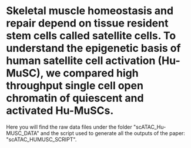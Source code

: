 # Skeletal muscle homeostasis and repair depend on tissue resident stem cells called satellite cells. To understand the epigenetic basis of human satellite cell activation (Hu-MuSC), we compared high throughput single cell open chromatin of quiescent and activated Hu-MuSCs. 
Here you will find the raw data files under the folder "scATAC_Hu-MUSC_DATA" and the script used to generate all the outputs of the paper: "scATAC_HUMUSC_SCRIPT". 


